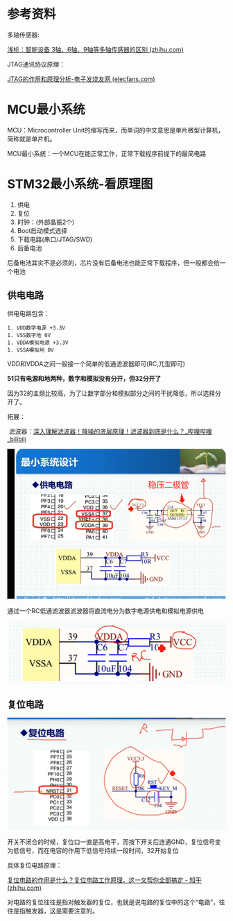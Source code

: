 # 参考资料

多轴传感器:

[浅析：智能设备 3轴、6轴、9轴等多轴传感器的区别 (zhihu.com)](https://www.zhihu.com/tardis/sogou/art/589549496)

JTAG通讯协议原理：

[JTAG的作用和原理分析-电子发烧友网 (elecfans.com)](https://m.elecfans.com/article/696779.html)

# MCU最小系统

MCU：Microcontroller Unit的缩写而来，而单词的中文意思是单片微型计算机，简称就是单片机。

MCU最小系统：一个MCU在能正常工作，正常下载程序前提下的最简电路

# STM32最小系统-看原理图

1. 供电
2. 复位
3. 时钟：(外部晶振2个)
4. Boot启动模式选择
5. 下载电路(串口/JTAG/SWD)
6. 后备电池

后备电池其实不是必须的，芯片没有后备电池也能正常下载程序，但一般都会给一个电池

## 供电电路

供电电路包含：

	1. VDD数字电源 +3.3V
	1. VSS数字地 0V
	1. VDDA模拟电源 +3.3V
	1. VSSA模拟地 0V

VDD和VDDA之间一般接一个简单的低通滤波器即可(RC,兀型即可)

**51只有电源和地两种，数字和模拟没有分开，但32分开了**

因为32的主频比较高，为了让数字部分和模拟部分之间的干扰降低，所以选择分开了。

拓展：

​	滤波器：[深入理解滤波器！降噪的底层原理！滤波器到底是什么？_哔哩哔哩_bilibili](https://www.bilibili.com/video/BV1ri4y1y7yG/?spm_id_from=333.337.search-card.all.click&vd_source=f93c8585ef862d160908fb95eb833f84)

![image-20231030200919479](assets/image-20231030200919479.png)

通过一个RC低通滤波器滤波器将直流电分为数字电源供电和模拟电源供电

![image-20231030201017075](assets/image-20231030201017075.png)

## 复位电路

![image-20231030202543324](assets/image-20231030202543324.png)

开关不闭合的时候，复位口一直是高电平，而按下开关后连通GND，复位信号变为低信号，而在电容的作用下低信号持续一段时间，32开始复位

具体复位电路原理：

[复位电路的作用是什么？复位电路工作原理，这一文帮你全部搞定 - 知乎 (zhihu.com)](https://zhuanlan.zhihu.com/p/624996498)

对电路的复位往往是指对触发器的复位，也就是说电路的复位中的这个“电路”，往往是指触发器，这是需要注意的。